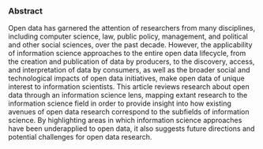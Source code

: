 ### Abstract

Open data has garnered the attention of researchers from many disciplines, including computer science, law, public policy, management, and political and other social sciences, over the past decade. However, the applicability of information science approaches to the entire open data lifecycle, from the creation and publication of data by producers, to the discovery, access, and interpretation of data by consumers, as well as the broader social and technological impacts of open data initiatives, make open data of unique interest to information scientists. This article reviews research about open data through an information science lens, mapping extant research to the information science field in order to provide insight into how existing avenues of open data research correspond to the subfields of information science. By highlighting areas in which information science approaches have been underapplied to open data, it also suggests future directions and potential challenges for open data research.
